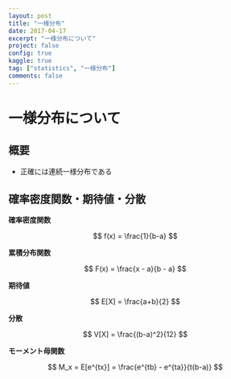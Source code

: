 ```yaml
---
layout: post
title: "一様分布"
date: 2017-04-17
excerpt: "一様分布について"
project: false
config: true
kaggle: true
tag: ["statistics", "一様分布"]
comments: false
---
```


# 一様分布について

## 概要
 - 正確には連続一様分布である

## 確率密度関数・期待値・分散

**確率密度関数**  

$$
f(x) = \frac{1}{b-a}
$$

**累積分布関数**  

$$
F(x) = \frac{x - a}{b - a}
$$


**期待値**  

$$
E[X] = \frac{a+b}{2}
$$

**分散**  

$$
V[X] = \frac{(b-a)^2}{12}
$$

**モーメント母関数**  

$$
M_x = E[e^{tx}] = \frac{e^{tb} - e^{ta}}{t(b-a)}
$$
